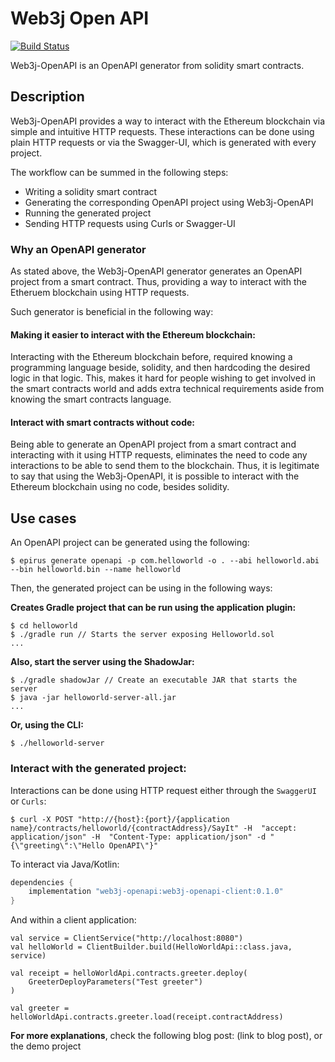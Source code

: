 Web3j Open API
==============

[![Build Status](https://travis-ci.org/web3j/web3j-openapi.svg?branch=master)](https://travis-ci.org/web3j/web3j-openapi)

Web3j-OpenAPI is an OpenAPI generator from solidity smart contracts. 

## Description 
Web3j-OpenAPI provides a way to interact with the Ethereum blockchain via simple and intuitive HTTP requests. These interactions can be done using plain HTTP requests or via the Swagger-UI, which is generated with every project.

The workflow can be summed in the following steps:
- Writing a solidity smart contract
- Generating the corresponding OpenAPI project using Web3j-OpenAPI
- Running the generated project
- Sending HTTP requests using Curls or Swagger-UI

### Why an OpenAPI generator
As stated above, the Web3j-OpenAPI generator generates an OpenAPI project from a smart contract. Thus, providing a way to interact with the Etheruem blockchain using HTTP requests.

Such generator is beneficial in the following way:
#### Making it easier to interact with the Ethereum blockchain:
Interacting with the Ethereum blockchain before, required knowing a programming language beside, solidity, and then hardcoding the desired logic in that logic. This, makes it hard for people wishing to get involved in the smart contracts world and adds extra technical requirements aside from knowing the smart contracts language.
#### Interact with smart contracts without code:
Being able to generate an OpenAPI project from a smart contract and interacting with it using HTTP requests, eliminates the need to code any interactions to be able to send them to the blockchain. Thus, it is legitimate to say that using the Web3j-OpenAPI, it is possible to interact with the Ethereum blockchain using no code, besides solidity.


## Use cases
An OpenAPI project can be generated using the following:

```ssh
$ epirus generate openapi -p com.helloworld -o . --abi helloworld.abi --bin helloworld.bin --name helloworld
```

Then, the generated project can be using in the following ways:


**Creates Gradle project that can be run using the application plugin:**
```ssh
$ cd helloworld
$ ./gradle run // Starts the server exposing Helloworld.sol
...
```

**Also, start the server using the ShadowJar:**
```ssh
$ ./gradle shadowJar // Create an executable JAR that starts the server
$ java -jar helloworld-server-all.jar
...
```

**Or, using the CLI:**

```ssh
$ ./helloworld-server
```

### Interact with the generated project:
Interactions can be done using HTTP request either through the `SwaggerUI` or `Curls`:
```ssh
$ curl -X POST "http://{host}:{port}/{application name}/contracts/helloworld/{contractAddress}/SayIt" -H  "accept: application/json" -H  "Content-Type: application/json" -d "{\"greeting\":\"Hello OpenAPI\"}"
```

To interact via Java/Kotlin:

```groovy
dependencies {
    implementation "web3j-openapi:web3j-openapi-client:0.1.0"
}
```

And within a client application:

```
val service = ClientService("http://localhost:8080")
val helloWorld = ClientBuilder.build(HelloWorldApi::class.java, service)

val receipt = helloWorldApi.contracts.greeter.deploy(
    GreeterDeployParameters("Test greeter")
)

val greeter = helloWorldApi.contracts.greeter.load(receipt.contractAddress)
```

**For more explanations**, check the following blog post: (link to blog post), or the demo project
